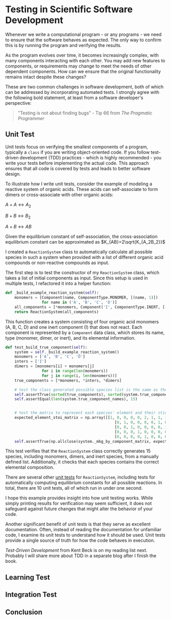 # Testing in Scientific Software Development

Whenever we write a computational program - or any programs - we need to ensure that the software behaves as expected. The only way to confirm this is by running the program and verifying the results.

As the program evolves over time, it becomes increasingly complex, with many components interacting with each other. You may add new features to components, or requirements may change to meet the needs of other dependent components. How can we ensure that the original functionality remains intact despite these changes?

These are two common challenges in software development, both of which can be addressed by incorporating automated tests. I strongly agree with the following bold statement, at least from a software developer's perspective:

> "Testing is not about finding bugs" - Tip 66 from *The Pragmatic Programmer*

## Unit Test

Unit tests focus on verifying the smallest components of a program, typically a `class` if you are writing object-oriented code. If you follow test-driven development (TDD) practices - which is highly recommended - you write your tests before implementing the actual code. This approach ensures that all code is covered by tests and leads to better software design.

To illustrate how I write unit tests, consider the example of modeling a reactive system of organic acids. These acids can self-associate to form dimers or cross-associate with other organic acids:

$A + A \leftrightarrow A_2$

$B + B \leftrightarrow B_2$

$A + B \leftrightarrow AB$



Given the equilibrium constant of self-association, the cross-association equilibrium constant can be approximated as $K_{AB}=2\sqrt{K_{A_2B_2}}$

I created a `ReactionSystem` class to automatically calculate all possible species in such a system when provided with a list of different organic acid compounds or non-reactive compounds as input.

The first step is to test the constructor of my `ReactionSystem` class, which takes a list of initial components as input. Since this setup is used in multiple tests, I refactored it into a helper function:

``` python
def _build_example_reaction_system(self):
    monomers = [Component(name, ComponentType.MONOMER, [(name, 1)])
                for name in ('A', 'B', 'C', 'D')]
    all_components = [*monomers, Component('I', ComponentType.INERT, [('I', 1)])]
    return ReactionSystem(all_components)
```

This function creates a system consisting of four organic acid monomers (A, B, C, D) and one inert component (I) that does not react. Each component is represented by a `Component` data class, which stores its name, type (monomer, dimer, or inert), and its elemental information.

``` python
def test_build_true_component(self):
    system = self._build_example_reaction_system()
    monomers = ['A', 'B', 'C', 'D']
    inters = ['I']
    dimers = [monomers[i] + monomers[j]
                for i in range(len(monomers))
                for j in range(i, len(monomers))]
    true_components = [*monomers, *inters, *dimers]

    # test the class generated possible species list is the same as the manually generated species
    self.assertTrue(sorted(true_components), sorted(system.true_component_names))   
    self.assertEqual(len(system.true_component_names), 15)


    # test the matrix to represent each species' element and their stichometry are correct
    expected_element_stoi_matrix = np.array([[1, 0, 0, 0, 0, 2, 1, 1, 1, 0, 0, 0, 0, 0, 0],
                                                [0, 1, 0, 0, 0, 0, 1, 0, 0, 2, 1, 1, 0, 0, 0],
                                                [0, 0, 1, 0, 0, 0, 0, 1, 0, 0, 1, 0, 2, 1, 0],
                                                [0, 0, 0, 1, 0, 0, 0, 0, 1, 0, 0, 1, 0, 1, 2],
                                                [0, 0, 0, 0, 1, 0, 0, 0, 0, 0, 0, 0, 0, 0, 0]])                                                
    self.assertTrue(np.allclose(system._mbg_by_component_matrix, expected_element_stoi_matrix))
```
This test verifies that the `ReactionSystem` class correctly generates 15 species, including monomers, dimers, and inert species, from a manually defined list. Additionally, it checks that each species contains the correct elemental composition.

There are several other [unit tests](https://github.com/haoyifan312/dtu_thermo/blob/main/test/test_day9.py) for `ReactionSystem`, including tests for automatically computing equilibrium constants for all possible reactions. In total, there are 10 unit tests, all of which run in under one second.

I hope this example provides insight into how unit testing works. While simply printing results for verification may seem sufficient, it does not safeguard against future changes that might alter the behavior of your code.

Another significant benefit of unit tests is that they serve as excellent documentation. Often, instead of reading the documentation for unfamiliar code, I examine its unit tests to understand how it should be used. Unit tests provide a single source of truth for how the code behaves in execution.

*Test-Driven Development* from Kent Beck is on my reading list next. Probably I will share more about TDD in a separate blog after I finish the book.

## Learning Test

## Integration Test

## Conclusion
